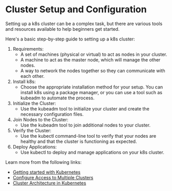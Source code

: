 # Cluster Setup and Configuration

Setting up a k8s cluster can be a complex task, but there are various tools and resources available to help beginners get started.

Here's a basic step-by-step guide to setting up a k8s cluster:

1. Requirements:
    - A set of machines (physical or virtual) to act as nodes in your cluster.
    - A machine to act as the master node, which will manage the other nodes.
    - A way to network the nodes together so they can communicate with each other.
2. Install k8s:
    - Choose the appropriate installation method for your setup. You can install k8s using a package  manager, or you can use a tool such as kubeadm to automate the process.
3. Initialize the Cluster:
    - Use the kubeadm tool to initialize your cluster and create the necessary configuration files.
4. Join Nodes to the Cluster:
    - Use the kubeadm tool to join additional nodes to your cluster.
5. Verify the Cluster:
    - Use the kubectl command-line tool to verify that your nodes are healthy and that the cluster is functioning as expected.
6. Deploy Applications:
    - Use kubectl to deploy and manage applications on your k8s cluster.

Learn more from the following links:

- [Getting started with Kubernetes](https://kubernetes.io/docs/setup/)
- [Configure Access to Multiple Clusters](https://kubernetes.io/docs/tasks/access-application-cluster/configure-access-multiple-clusters/)
- [Cluster Architecture in Kubernetes](https://kubernetes.io/docs/concepts/architecture/)